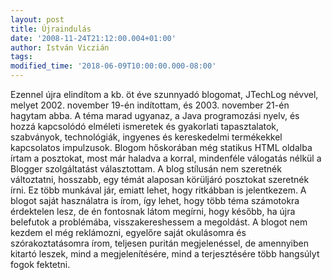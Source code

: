 ```yaml
---
layout: post
title: Újraindulás
date: '2008-11-24T21:12:00.004+01:00'
author: István Viczián
tags:
modified_time: '2018-06-09T10:00:00.000-08:00'
---
```


Ezennel újra elindítom a kb. öt éve szunnyadó blogomat, JTechLog névvel,
melyet 2002. november 19-én indítottam, és 2003. november 21-én hagytam
abba. A téma marad ugyanaz, a Java programozási nyelv, és hozzá
kapcsolódó elméleti ismeretek és gyakorlati tapasztalatok, szabványok,
technológiák, ingyenes és kereskedelmi termékekkel kapcsolatos
impulzusok. Blogom hőskorában még statikus HTML oldalba írtam a
posztokat, most már haladva a korral, mindenféle válogatás nélkül a
Blogger szolgáltatást választottam. A blog stílusán nem szeretnék
változtatni, hosszabb, egy témát alaposan körüljáró posztokat szeretnék
írni. Ez több munkával jár, emiatt lehet, hogy ritkábban is jelentkezem.
A blogot saját használatra is írom, így lehet, hogy több téma számotokra
érdektelen lesz, de én fontosnak látom megírni, hogy később, ha újra
belefutok a problémába, visszakereshessem a megoldást. A blogot nem
kezdem el még reklámozni, egyelőre saját okulásomra és szórakoztatásomra
írom, teljesen puritán megjelenéssel, de amennyiben kitartó leszek, mind
a megjelenítésére, mind a terjesztésére több hangsúlyt fogok fektetni.
